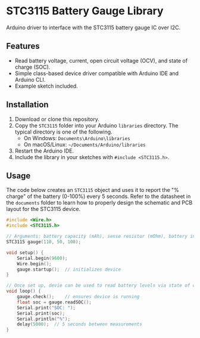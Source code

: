 # STC3115 Battery Gauge Library

Arduino driver to interface with the STC3115 battery gauge IC over I2C.

## Features

- Read battery voltage, current, open circuit voltage (OCV), and state of charge (SOC).
- Simple class-based device driver compatible with Arduino IDE and Arduino CLI.
- Example sketch included.

## Installation

1. Download or clone this repository.
2. Copy the `STC3115` folder into your Arduino `libraries` directory. The typical directory is one of the following.
   - On Windows: `Documents\Arduino\libraries`
   - On macOS/Linux: `~/Documents/Arduino/libraries`
3. Restart the Arduino IDE.
4. Include the library in your sketches with `#include <STC3115.h>`.

## Usage

The code below creates an `STC3115` object and uses it to report the "% charge" of the battery (0-100%) every 5 seconds. 
Refer to the datasheet in the `documents` folder to learn how to properly design the schematic and PCB layout for the STC3115 device.

```cpp
#include <Wire.h>
#include <STC3115.h>

// Arguments: battery capacity (mAh), sense resistor (mOhm), battery internal resistance (mOhm)
STC3115 gauge(110, 50, 100); 

void setup() {
    Serial.begin(9600);
    Wire.begin();
    gauge.startup();  // initializes device
}

// Once set up, devie can be used to read battery levels via state of charge (SOC)
void loop() {
    gauge.check();    // ensures device is running
    float soc = gauge.readSOC();
    Serial.print("SOC: ");
    Serial.print(soc);
    Serial.println("%");
    delay(5000);  // 5 seconds between measurements
}
```

